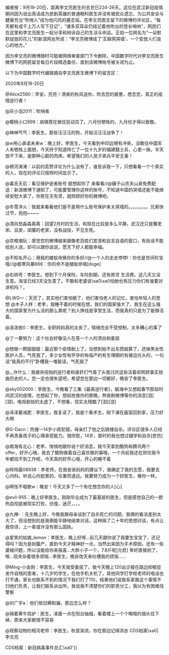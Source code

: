 编者按：9月18-20日，距离李文亮医生的去世已224-26天。这位在武汉新冠疫情期间因为说出真话成为悲剧英雄的普通眼科医生并没有被民众遗忘，为公共安全与健康充当“吹哨人”成为他闪亮的墓志铭。在李文亮医生留下的微博的评论区，“每天都有成千上万人写下日记”，“诸多双耳朵仍铭记着他吹出的悠长哨响”，网民们在这里和李文亮医生一起分享和倾诉自己的生活与命运。正如一位网名为“一朵默默绽放的花儿”的新浪网友所说：“李文亮微博成了‘互联网哭墙’，一个安放人们良心的地方。”

因为李文亮的微博随时可能被网络审查部门下令删除，中国数字时代对李文亮医生微博下的网民留言每日片段精选备份，直到该微博账号被关闭为止。 

以下为中国数字时代编辑摘自李文亮医生微博下的留言区：

2020年9月18-20日

@Alice2590：早安，亮亮！清爽的秋风送你，吹去您的疲惫，想念您，真正的疫情逆行者！

@灰小泡2011：吹哨者

@樱桃小口999：胡锡晋在做仗前动员了。六月份牺牲的，九月份才得以致敬。

@神神芞芞：李医生，那些汪汪汪的狗，开始汪汪汪战争了！

@w用心承诺未来w：晚上好，李医生，今天看到中印边境有冲突，没敢往中国军人有牺牲上面想，今天终于知道阵亡了一位十九岁的福建籍士兵，心里一揪，半天放不下来，是那种心脏的肉疼。希望我们的人民子弟兵平安无事！

@顿河涛涛：以前的高赞评论为什么没有了，谁告诉我一下，只想看看一个个真实的人，现在的评论只按照时间显示了。

@毒舌天后：看见保护逝者账号 就想起你了 来看看//@碾子山农夫山泉免费配送：新浪微博下通知了，可能要管理你这样的账号，不知道中国的哭墙还能不能继续安慰大家了，你若在天有灵，就照顾好你的微博吧。

@冬雪洋火：我就来看看他们是不是用什么账号保护来关哭墙的。。。。。。。。。兄弟快过节，抱抱~~~~

@清风悠淼森苒苒：回望2月时的生活，和现在比较是多么平静。武汉还只是蟹老宋、豆皮，闺蜜的老家，没有战役，不见生死。

@京橙潮玩：感觉您的微博越来越像老百姓们宣泄和自言自语的窗口，有些话不能给别人说，却可以跟你说说，愿天下好人都能幸福。

@不知名开心：用我的蝼蚁命换你的多好//@一个人的走走停停l：你也是世间珍宝哦//@极寒风暴666：你的命不是蝼蚁命哦[doge]

@右转弯：李医生。想到下个月保险，车险到期，还有房贷 生活费。这几天又没生意。淘宝已经3天没生意了。不敢和老婆说\xa0\xa0怕她也有压力你们有谁要对讲机吗？。

@LWG&#8212;：天亮了，其实他们害怕极了，他们害怕老人的记忆，害怕年轻人的思想 @木子人样：老李，我睡不着的时候在想，我们的国家强大了、我生在这么强大的国家里为什么活的那么累呢？别人挣钱是享受生活，而我真的只是为了能够活着。

@洛洛依0：李医生，全职妈妈真的太丧了，情绪完全不受控制，太多糟心的事了

@丁一要努力：这个社会好像没人在意一个人的清白和委屈

@想做一颗甜甜甜：最近那个疫情剧上了，没想到拍不出东西就算了，还抹黑女性医护人员，气死我了，多少女性有怀孕的有临产的有生理期的有被迫光头的，一句话“我真的不行”卧槽我一堆脏话，气死我了

@__许什么：我被央视拍的逆行者和废虾们气昏了头我讨厌这些活着却罔顾事实扭曲历史的人。您一定也很失望吧，希望您在那边一切都好，晚安了李医生。

@sky002000：李医生，今晚看了三集《最美逆行者》，脑海中又想起春节那段时间武汉的疫情，也想起了你，想起抢救你的那晚，熬夜刷微博等你的消息[泪][泪]，电视剧拍的太虚了，不想看，现实太残酷了[泪][泪]

@泽泽要减肥：李医生，我复读了，我是个美术生，刚下课在画室回到家，压力好大啊

@G-Dacn：热搜一14岁小孩犯错，母亲打了他之后跳楼自杀。评论区很多人已经不再责备孩子的心理承受能力。很欣慰，14岁，那时的我也想过辍学和自杀[悲伤]

@南海有北心：老李，悄悄地跟你说个好消息，我今天拿到酷狗和腾讯两个offer，好开心哦，我去了酷狗做着自己喜欢做的事哦，一个月前我还在担忧我今年都找不到工作呢，今天真的好开心哦，开心的睡不着

@玲玲菌08938：李老师，在我爸爸妈妈的建议下，我确定了我的志愿，我要去心内科。听说心内挺累的，任重而道远。我要努力成为一个好医生，像你一样。

@啊怅不唱歌w：晚安！今天又多了一个有在想念你的人[心]

@evil-955：晚上好李医生，刚刚毕业成为了最基层的医生，但是感觉自己的一腔热血彻底被现实打败，彷徨，迷茫，，，，

@九禅-：先生晚上好，今晚我跟母亲谈到了自杀死亡的问题，我俩的看法差别太大了，但没想到的是我俩能平静地结束对话，这种隔了二十年的思想对谈，有点让我惊讶，上一辈或许没有那么固执。

@爱笑的姑娘_lemon：李医生，晚上好呀…前几天跟你说了我要生宝宝了，还记得吗？因为是剖腹产，直到今天才精神好一点，当然出来因为手术原因，还有一些婆媳问题，所以没能给你来报喜…大胖小子一个，7.8斤呢[允悲] 幸好直接剖了，唉…现夹杂着很多烦恼…李医生，晚安改天来吐槽我的烦恼……

@Ming-小金刚：李医生，今天我受委屈了，我今天晚上120出诊接在路边抑郁症发作自残的患者，十几岁的学生，在他手机关机了，其他同学打学校老师的电话也打不通，家长也联系不到的情况下我们打了110，结果他们说联系家属这个事情不归他们负责，让我们联系派出所，我说我不清楚你们的职责分工，我以为有困难找警察

@刘广宇a：他们依旧瞒和骗，那边怎么样？

@骑着黄牛找驴：医生，凌晨一点在阳台抽烟，看着楼上一个个晦暗的烟头往下掉，原来大家都很不容易

@观察动物的相河老师：李医生，秋意渐浓，你在那边记得添衣 CDS档案\xa0| 李文亮

CDS档案｜新冠病毒事件总汇\xa0'}]